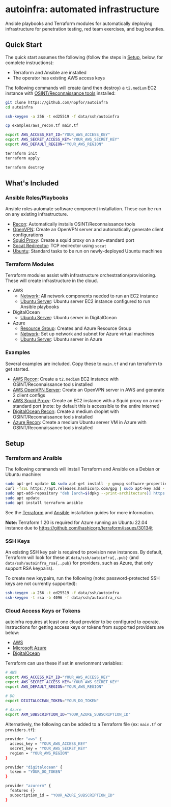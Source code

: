 
# autoinfra: automated infrastructure

Ansible playbooks and Terraform modules for automatically deploying infrastructure for penetration testing, red team exercises, and bug bounties.

## Quick Start

The quick start assumes the following (follow the steps in [Setup](#setup), below, for complete instructions):

- Terraform and Ansible are installed
- The operator has existing AWS access keys

The following commands will create (and then destroy) a `t2.medium` EC2 instance with [OSINT/Reconnaissance tools](ansible/roles/recon) installed:

```sh
git clone https://github.com/nopfor/autoinfra
cd autoinfra

ssh-keygen -a 256 -t ed25519 -f data/ssh/autoinfra

cp examples/aws_recon.tf main.tf

export AWS_ACCESS_KEY_ID="YOUR_AWS_ACCESS_KEY"
export AWS_SECRET_ACCESS_KEY="YOUR_AWS_SECRET_KEY"
export AWS_DEFAULT_REGION="YOUR_AWS_REGION"

terraform init
terraform apply

terraform destroy
```

## What's Included

### Ansible Roles/Playbooks

Ansible roles automate software component installation. These can be run on any existing infrastructure.

- [Recon](ansible/roles/recon): Automatically installs OSINT/Reconnaissance tools 
- [OpenVPN](ansible/roles/openvpn-server): Create an OpenVPN server and automatically generate client configurations
- [Squid Proxy](ansible/roles/squid-proxy): Create a squid proxy on a non-standard port
- [Socat Redirector](ansible/roles/redirector-socat): TCP redirector using `socat`
- [Ubuntu](ansible/roles/ubuntu): Standard tasks to be run on newly-deployed Ubuntu machines

### Terraform Modules

Terraform modules assist with infrastructure orchestration/provisioning. These will create infrastructure in the cloud.

- AWS
	- [Network](modules/aws/network): All network components needed to run an EC2 instance
	- [Ubuntu Server](modules/aws/ubuntu): Ubuntu server EC2 instance configured to run Ansible playbooks
- DigitalOcean
  - [Ubuntu Server](modules/digitalocean/ubuntu): Ubuntu server in DigitalOcean
- Azure
  - [Resource Group](modules/azure/resource_group): Creates and Azure Resource Group
  - [Network](modules/azure/network): Set up network and subnet for Azure virtual machines
  - [Ubuntu Server](modules/azure/ubuntu): Ubuntu server in Azure

### Examples

Several examples are included. Copy these to `main.tf` and run terraform to get started.

- [AWS Recon](examples/aws_recon.tf): Create a `t2.medium` EC2 instance with OSINT/Reconnaissance tools installed
- [AWS OpenVPN Server](examples/aws_openvpn.tf): Create an OpenVPN server in AWS and generate 2 client configs
- [AWS Squid Proxy](examples/aws_squid_proxy.tf): Create an EC2 instance with a Squid proxy on a non-standard port (note: by default this is accessible to the entire internet)
- [DigitalOcean Recon](examples/aws_recon.tf): Create a medium droplet with OSINT/Reconnaissance tools installed
- [Azure Recon](examples/aws_recon.tf): Create a medium Ubuntu server VM in Azure with OSINT/Reconnaissance tools installed

## Setup

### Terraform and Ansible

The following commands will install Terraform and Ansible on a Debian or Ubuntu machine:

```sh
sudo apt-get update && sudo apt-get install -y gnupg software-properties-common curl
curl -fsSL https://apt.releases.hashicorp.com/gpg | sudo apt-key add -
sudo apt-add-repository "deb [arch=$(dpkg --print-architecture)] https://apt.releases.hashicorp.com $(lsb_release -cs) main"
sudo apt update
sudo apt install terraform ansible
```

See the [Terraform](https://learn.hashicorp.com/tutorials/terraform/install-cli) and [Ansible](https://docs.ansible.com/ansible/latest/installation_guide/intro_installation.html) installation guides for more information.

**Note:** Terraform 1.20 is required for Azure running an Ubuntu 22.04 instance due to https://github.com/hashicorp/terraform/issues/30134t

### SSH Keys

An existing SSH key pair is required to provision new instances. By default, Terraform will look for these at `data/ssh/autoinfra{,.pub}` (and `data/ssh/autoinfra_rsa{,.pub}` for providers, such as Azure, that only support RSA keypairs).

To create new keypairs, run the following (note: password-protected SSH keys are not currently supported):

```sh
ssh-keygen -a 256 -t ed25519 -f data/ssh/autoinfra
ssh-keygen -t rsa -b 4096 -f data/ssh/autoinfra_rsa
```

### Cloud Access Keys or Tokens

autoinfra requires at least one cloud provider to be configured to operate. Instructions for getting access keys or tokens from supported providers are below:

- [AWS](https://docs.aws.amazon.com/general/latest/gr/aws-sec-cred-types.html#access-keys-and-secret-access-keys)
- [Microsoft Azure](https://docs.microsoft.com/en-us/azure/media-services/latest/setup-azure-subscription-how-to?tabs=portal)
- [DigitalOcean](https://hostlaunch.io/docs/how-to-get-a-digitalocean-api-key/)

Terraform can use these if set in envrionment variables:

```sh
# AWS
export AWS_ACCESS_KEY_ID="YOUR_AWS_ACCESS_KEY"
export AWS_SECRET_ACCESS_KEY="YOUR_AWS_SECRET_KEY"
export AWS_DEFAULT_REGION="YOUR_AWS_REGION"

# DO
export DIGITALOCEAN_TOKEN="YOUR_DO_TOKEN"

# Azure
export ARM_SUBSCRIPTION_ID="YOUR_AZURE_SUBSCRIPTION_ID"
```

Alternatively, the following can be added to a Terraform file (ex: `main.tf` or `providers.tf`):

```sh
provider "aws" {
  access_key = "YOUR_AWS_ACCESS_KEY"
  secret_key = "YOUR_AWS_SECRET_KEY"
  region = "YOUR_AWS_REGION"
}

provider "digitalocean" {
  token = "YOUR_DO_TOKEN"
}

provider "azurerm" {
  features {}
  subscription_id = "YOUR_AZURE_SUBSCRIPTION_ID"
}
```
